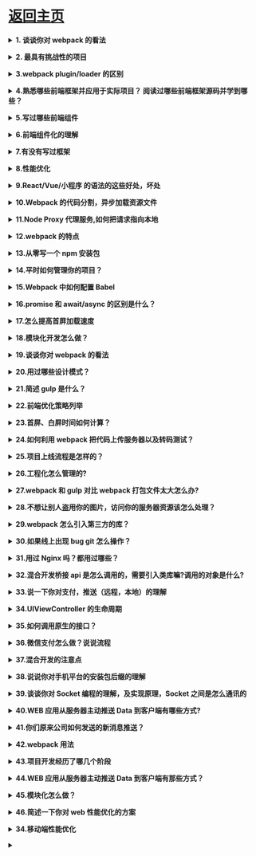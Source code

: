 # [返回主页](https://github.com/yisainan/web-interview/blob/master/README.md)

<b><details><summary>1. 谈谈你对 webpack 的看法</summary></b>

答案：WebPack 是一个模块打包工具，你可以使用 WebPack 管理你的模块依赖，并编绎输出模块们所需的静态文件。它能够很好地管理、打包 Web 开发中所用到的 HTML、JavaScript、CSS 以及各种静态文件（图片、字体等），让开发过程更加高效。对于不同类型的资源，webpack 有对应的模块加载器。webpack 模块打包器会分析模块间的依赖关系，最后 生成了优化且合并后的静态资源。

webpack 的两大特色：

1. code splitting（可以自动完成）
2. loader 可以处理各种类型的静态文件，并且支持串联操作

webpack 是以 commonJS 的形式来书写脚本滴，但对 AMD/CMD 的支持也很全面，方便旧项目进行代码迁移。

webpack 具有 requireJs 和 browserify 的功能，但仍有很多自己的新特性：

1. 对 CommonJS 、 AMD 、ES6 的语法做了兼容
2. 对 js、css、图片等资源文件都支持打包
3. 串联式模块加载器以及插件机制，让其具有更好的灵活性和扩展性，例如提供对 CoffeeScript、ES6 的支持
4. 有独立的配置文件 webpack.config.js
5. 可以将代码切割成不同的 chunk，实现按需加载，降低了初始化时间
6. 支持 SourceUrls 和 SourceMaps，易于调试
7. 具有强大的 Plugin 接口，大多是内部插件，使用起来比较灵活
8. webpack 使用异步 IO 并具有多级缓存。这使得 webpack 很快且在增量编译上更加快

</details>

<b><details><summary>2. 最具有挑战性的项目</summary></b>

答案：

</details>

<b><details><summary>3.webpack plugin/loader 的区别</summary></b>

答案：

</details>

<b><details><summary>4.熟悉哪些前端框架并应用于实际项目？ 阅读过哪些前端框架源码并学到哪些？</summary></b>

答案：

</details>

<b><details><summary>5.写过哪些前端组件</summary></b>

答案：

</details>

<b><details><summary>6.前端组件化的理解</summary></b>

答案：

</details>

<b><details><summary>7.有没有写过框架</summary></b>

答案：

</details>

<b><details><summary>8.性能优化</summary></b>

答案：
（1） 减少 http 请求次数：CSS Sprites, JS、CSS 源码压缩、图片大小控制合适；网页 Gzip，CDN 托管，data 缓存 ，图片服务器。
（2） 前端模板 JS+数据，减少由于 HTML 标签导致的带宽浪费，前端用变量保存 AJAX 请求结果，每次操作本地变量，不用请求，减少请求次数
（3） 用 innerHTML 代替 DOM 操作，减少 DOM 操作次数，优化 javascript 性能。
（4） 当需要设置的样式很多时设置 className 而不是直接操作 style。
（5） 少用全局变量、缓存 DOM 节点查找的结果。减少 IO 读取操作。
（6） 避免使用 CSS Expression（css 表达式)又称 Dynamic properties(动态属性)。
（7） 图片预加载，将样式表放在顶部，将脚本放在底部 加上时间戳。
（8） 避免在页面的主体布局中使用 table，table 要等其中的内容完全下载之后才会显示出来，显示比 div+css 布局慢。

</details>

<b><details><summary>9.React/Vue/小程序 的语法的这些好处，坏处</summary></b>

答案：

</details>

<b><details><summary>10.Webpack 的代码分割，异步加载资源文件</summary></b>

答案：

</details>

<b><details><summary>11.Node Proxy 代理服务,如何把请求指向本地</summary></b>

答案：

</details>

<b><details><summary>12.webpack 的特点</summary></b>

答案：

</details>

<b><details><summary>13.从零写一个 npm 安装包</summary></b>

答案：

</details>

<b><details><summary>14.平时如何管理你的项目？</summary></b>

答案：

a. 先期团队必须确定好全局样式（globe.css），编码模式(utf-8) 等；

b. 编写习惯必须一致（例如都是采用继承式的写法，单样式都写成一行）；

c. 标注样式编写人，各模块都及时标注（标注关键样式调用的地方）；

d. 页面进行标注（例如 页面 模块 开始和结束）；

e. CSS 跟 HTML 分文件夹并行存放，命名都得统一（例如 style.css）；

f. JS 分文件夹存放 命名以该 JS 功能为准的英文翻译。

g. 图片采用整合的 images.png png8 格式文件使用 尽量整合在一起使用方便将来的管理

</details>

<b><details><summary>15.Webpack 中如何配置 Babel</summary></b>

答案：

</details>

<b><details><summary>16.promise 和 await/async 的区别是什么？</summary></b>

答案：

</details>

<b><details><summary>17.怎么提高首屏加载速度</summary></b>

答案：

服务端渲染
等

</details>

<b><details><summary>18.模块化开发怎么做？</summary></b>

答案：

- AMD 是 RequireJS 在推广过程中对模块定义的规范化产出。
- CMD 是 SeaJS 在推广过程中对模块定义的规范化产出。

- AMD 是提前执行，CMD 是延迟执行。
- AMD 推荐的风格通过返回一个对象做为模块对象，CommonJS 的风格通过对 module.exports 或 exports 的属性赋值来达到暴露模块对象的目的。

CMD 模块方式

```js
define(function(require, exports, module) {
  // 模块代码
});
```

</details>

<b><details><summary>19.谈谈你对 webpack 的看法</summary></b>

答案：

</details>

<b><details><summary>20.用过哪些设计模式？</summary></b>

答案：

</details>

<b><details><summary>21.简述 gulp 是什么？</summary></b>

答案：

</details>

<b><details><summary>22.前端优化策略列举</summary></b>

答案：

</details>

<b><details><summary>23.首屏、白屏时间如何计算？</summary></b>

答案：

</details>

<b><details><summary>24.如何利用 webpack 把代码上传服务器以及转码测试？</summary></b>

答案：

</details>

<b><details><summary>25.项目上线流程是怎样的？</summary></b>

答案：

</details>

<b><details><summary>26.工程化怎么管理的?</summary></b>

答案：

</details>

<b><details><summary>27.webpack 和 gulp 对比 webpack 打包文件太大怎么办?</summary></b>

答案：

</details>

<b><details><summary>28.不想让别人盗用你的图片，访问你的服务器资源该怎么处理？</summary></b>

答案：

</details>

<b><details><summary>29.webpack 怎么引入第三方的库？</summary></b>

答案：

</details>

<b><details><summary>30.如果线上出现 bug git 怎么操作？</summary></b>

答案：

</details>

<b><details><summary>31.用过 Nginx 吗？都用过哪些？</summary></b>

答案：

</details>

<b><details><summary>32.混合开发桥接 api 是怎么调用的，需要引入类库嘛?调用的对象是什么?</summary></b>

答案：

</details>

<b><details><summary>33.说一下你对支付，推送（远程，本地）的理解</summary></b>

答案：

</details>

<b><details><summary>34.UIViewController 的生命周期</summary></b>

答案：

</details>

<b><details><summary>35.如何调用原生的接口？</summary></b>

答案：

</details>

<b><details><summary>36.微信支付怎么做？说说流程</summary></b>

答案：

</details>

<b><details><summary>37.混合开发的注意点</summary></b>

答案：

</details>

<b><details><summary>38.说说你对手机平台的安装包后缀的理解</summary></b>

答案：

</details>

<b><details><summary>39.谈谈你对 Socket 编程的理解，及实现原理，Socket 之间是怎么通讯的</summary></b>

答案：

</details>

<b><details><summary>40.WEB 应用从服务器主动推送 Data 到客户端有哪些方式?</summary></b>

答案：

</details>

<b><details><summary>41.你们原来公司如何发送的新消息推送？</summary></b>

答案：

</details>

<b><details><summary>42.webpack 用法</summary></b>

答案：

</details>

<b><details><summary>43.项目开发经历了哪几个阶段</summary></b>

答案：

- 需求分析及变更管理
- 项目模型及业务流程分析
- 系统分析及建模设计
- 界面设计及代码开发
- 系统测试，部署和文档编写
- 维护

</details>

<b><details><summary>44.WEB 应用从服务器主动推送 Data 到客户端有那些方式？</summary></b>

答案：

- html5 websoket
- WebSocket 通过 Flash
- XHR 长时间连接
- XHR Multipart Streaming
- 不可见的 Iframe
- `<script>`标签的长时间连接(可跨域)

</details>

<b><details><summary>45.模块化怎么做？</summary></b>

答案：

立即执行函数,不暴露私有成员

```js
var module1 = (function() {
  var _count = 0;
  var m1 = function() {
    //...
  };
  var m2 = function() {
    //...
  };
  return {
    m1: m1,
    m2: m2
  };
})();
```

</details>

<b><details><summary>46.简述一下你对 web 性能优化的方案</summary></b>

答案：

1、尽量减少 HTTP 请求
2、使用浏览器缓存
3、使用压缩组件
4、图片、JS 的预载入
5、将脚本放在底部
6、将样式文件放在页面顶部
7、使用外部的 JS 和 CSS
8、精简代码

</details>

<b><details><summary>34.移动端性能优化</summary></b>

答案：

尽量使用css3动画，开启硬件加速。适当使用touch事件代替click事件。避免使用css3渐变阴影效果。 尽可能少的使用box-shadow与gradients。box-shadow与gradients往往都是页面的性能杀手

</details>

<b><details><summary></summary></b>

答案：

</details>

